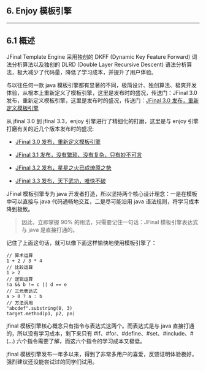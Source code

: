 ## 6. Enjoy 模板引擎

---

## 6.1 概述

JFinal Template Engine 采用独创的 DKFF (Dynamic Key Feature Forward) 词法分析算法以及独创的 DLRD (Double Layer Recursive Descent) 语法分析算法，极大减少了代码量，降低了学习成本，并提升了用户体验。

与以往任何一款 java 模板引擎都有显著的不同，极简设计、独创算法、极爽开发体验，从根本上重新定义了模板引擎，这里是发布时的盛况，传送门：JFinal 3.0 发布，重新定义模板引擎，这里是发布时的盛况，传送门：[JFinal 3.0 发布，重新定义模板引擎](https://www.oschina.net/news/81225/jfinal-3-0-released)

从 jfinal 3.0 到 jfinal 3.3，enjoy 引擎进行了精细化的打磨，这里是与 enjoy 引擎打磨有关的近几个版本发布时的盛况:

- [JFinal 3.0 发布，重新定义模板引擎](https://www.oschina.net/news/81225/jfinal-3-0-released)

- [JFinal 3.1 发布，没有繁琐、没有复杂，只有妙不可言](https://www.oschina.net/news/84455/jfinal-3-1)

- [JFinal 3.2 发布，星星之火已成燎原之势](https://www.oschina.net/news/87553/jfinal-3-2)

- [JFinal 3.3 发布，天下武功，唯快不破](https://www.oschina.net/news/90815/jfinal-3-3)

JFinal 模板引擎专为 java 开发者打造，所以坚持两个核心设计理念：一是在模板中可以直接与 java 代码通畅地交互，二是尽可能沿用 java 语法规则，将学习成本降到极致。

> 因此，立即掌握 90% 的用法，只需要记住一句话：JFinal 模板引擎表达式与 java 是直接打通的。

记住了上面这句话，就可以像下面这样愉快地使用模板引擎了：

```
// 算术运算
1 + 2 / 3 * 4
// 比较运算
1 > 2
// 逻辑运算
!a && b != c || d == e
// 三元表达式
a > 0 ? a : b
// 方法调用
"abcdef".substring(0, 3)
target.method(p1, p2, pn)
```

jfinal 模板引擎核心概念只有指令与表达式这两个。而表达式是与 java 直接打通的，所以没有学习成本，剩下来只有 #if、#for、#define、#set、#include、#(...) 六个指令需要了解，而这六个指令的学习成本又极低。

jfinal 模板引擎发布一年多以来，得到了非常多用户的喜爱，反馈证明体验极好，强烈建议还没能尝试过的同学们试用。
